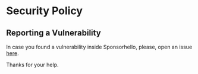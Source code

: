 # Security Policy

## Reporting a Vulnerability

In case you found a vulnerability inside Sponsorhello, please, open an issue [here](https://github.com/VLK-STUDIO/sponsorhello/issues).

Thanks for your help.
